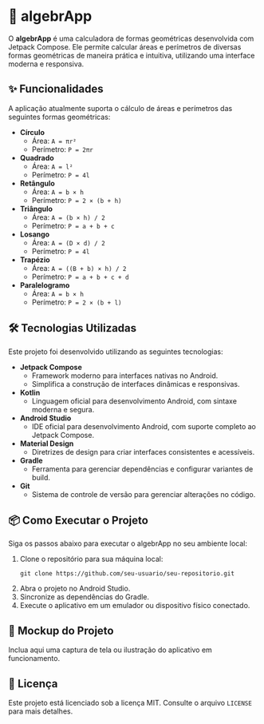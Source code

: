 <body>
  <h1>📐 algebrApp</h1>
  <p>O <strong>algebrApp</strong> é uma calculadora de formas geométricas desenvolvida com Jetpack Compose. Ele permite calcular áreas e perímetros de diversas formas geométricas de maneira prática e intuitiva, utilizando uma interface moderna e responsiva.</p>

  <h2>✨ Funcionalidades</h2>
  <p>A aplicação atualmente suporta o cálculo de áreas e perímetros das seguintes formas geométricas:</p>
  <ul>
    <li><strong>Círculo</strong>
      <ul>
        <li>Área: <code>A = πr²</code></li>
        <li>Perímetro: <code>P = 2πr</code></li>
      </ul>
    </li>
    <li><strong>Quadrado</strong>
      <ul>
        <li>Área: <code>A = l²</code></li>
        <li>Perímetro: <code>P = 4l</code></li>
      </ul>
    </li>
    <li><strong>Retângulo</strong>
      <ul>
        <li>Área: <code>A = b × h</code></li>
        <li>Perímetro: <code>P = 2 × (b + h)</code></li>
      </ul>
    </li>
    <li><strong>Triângulo</strong>
      <ul>
        <li>Área: <code>A = (b × h) / 2</code></li>
        <li>Perímetro: <code>P = a + b + c</code></li>
      </ul>
    </li>
    <li><strong>Losango</strong>
      <ul>
        <li>Área: <code>A = (D × d) / 2</code></li>
        <li>Perímetro: <code>P = 4l</code></li>
      </ul>
    </li>
    <li><strong>Trapézio</strong>
      <ul>
        <li>Área: <code>A = ((B + b) × h) / 2</code></li>
        <li>Perímetro: <code>P = a + b + c + d</code></li>
      </ul>
    </li>
    <li><strong>Paralelogramo</strong>
      <ul>
        <li>Área: <code>A = b × h</code></li>
        <li>Perímetro: <code>P = 2 × (b + l)</code></li>
      </ul>
    </li>
  </ul>

  <h2>🛠️ Tecnologias Utilizadas</h2>
  <p>Este projeto foi desenvolvido utilizando as seguintes tecnologias:</p>
  <ul>
    <li><strong>Jetpack Compose</strong>
      <ul>
        <li>Framework moderno para interfaces nativas no Android.</li>
        <li>Simplifica a construção de interfaces dinâmicas e responsivas.</li>
      </ul>
    </li>
    <li><strong>Kotlin</strong>
      <ul>
        <li>Linguagem oficial para desenvolvimento Android, com sintaxe moderna e segura.</li>
      </ul>
    </li>
    <li><strong>Android Studio</strong>
      <ul>
        <li>IDE oficial para desenvolvimento Android, com suporte completo ao Jetpack Compose.</li>
      </ul>
    </li>
    <li><strong>Material Design</strong>
      <ul>
        <li>Diretrizes de design para criar interfaces consistentes e acessíveis.</li>
      </ul>
    </li>
    <li><strong>Gradle</strong>
      <ul>
        <li>Ferramenta para gerenciar dependências e configurar variantes de build.</li>
      </ul>
    </li>
    <li><strong>Git</strong>
      <ul>
        <li>Sistema de controle de versão para gerenciar alterações no código.</li>
      </ul>
    </li>
  </ul>

  <h2>📦 Como Executar o Projeto</h2>
  <p>Siga os passos abaixo para executar o algebrApp no seu ambiente local:</p>
  <ol>
    <li>Clone o repositório para sua máquina local:
      <pre><code>git clone https://github.com/seu-usuario/seu-repositorio.git</code></pre>
    </li>
    <li>Abra o projeto no Android Studio.</li>
    <li>Sincronize as dependências do Gradle.</li>
    <li>Execute o aplicativo em um emulador ou dispositivo físico conectado.</li>
  </ol>

  <h2>🚀 Mockup do Projeto</h2>
  <p>Inclua aqui uma captura de tela ou ilustração do aplicativo em funcionamento.</p>

  <h2>📄 Licença</h2>
  <p>Este projeto está licenciado sob a licença MIT. Consulte o arquivo <code>LICENSE</code> para mais detalhes.</p>
</body>

